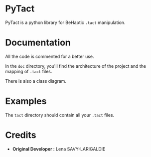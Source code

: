 # PyTact

PyTact is a python library for BeHaptic `.tact` manipulation.

# Documentation

All the code is commented for a better use.

In the `doc` directory, you'll find the architecture of the project and the mapping of `.tact` files.

There is also a class diagram.

# Examples

The `tact` directory should contain all your `.tact` files.

# Credits

 - **Original Developer :** Lena SAVY-LARIGALDIE